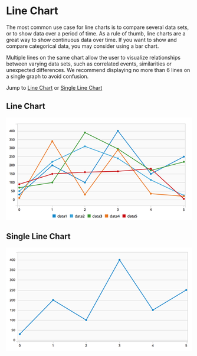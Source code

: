 # Line Chart

The most common use case for line charts is to compare several data sets, or to show data over a period of time. As a rule of thumb, line charts are a great way to show continuous data over time. If you want to show and compare categorical data, you may consider using a bar chart.

Multiple lines on the same chart allow the user to visualize relationships between varying data sets, such as correlated events, similarities or unexpected differences. We recommend displaying no more than 6 lines on a single graph to avoid confusion.

Jump to [Line Chart](#line-chart-example) or [Single Line Chart](#single-line-chart-example)


## Line Chart
![#example1](./img/line-chart.png)

## Single Line Chart
![#example-2](./img/single-line-chart.png)
